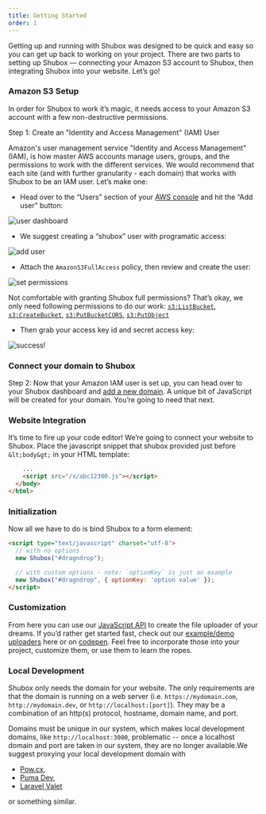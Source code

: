 ```yaml
---
title: Getting Started
order: 1
---
```


Getting up and running with Shubox was designed to be quick and easy so you can
get up back to working on your project. There are two parts to setting up
Shubox — connecting your Amazon S3 account to Shubox, then integrating Shubox
into your website. Let’s go!

<h3 id="setup-amazon">Amazon S3 Setup</h3>

In order for Shubox to work it’s magic, it needs access to your Amazon S3
account with a few non-destructive permissions.

Step 1: Create an "Identity and Access Management" (IAM) User

Amazon's user management service "Identity and Access Management" (IAM), is how
master AWS accounts manage users, groups, and the permissions to work with the
different services. We would recommend that each site (and with further
granularity - each domain) that works with Shubox to be an IAM user. Let’s make
one:

* Head over to the “Users” section of your
  [AWS console](https://console.aws.amazon.com/iam/home#/users) and hit the
  “Add user” button:

![user dashboard](/assets/1-user-dashboard.png)

* We suggest creating a “shubox” user with programatic access:

![add user](/assets/2-add-user.png)

* Attach the `AmazonS3FullAccess` policy, then review and create the user:

![set permissions](/assets/3-permissions.png)

Not comfortable with granting Shubox full permissions? That’s okay, we only
need following permissions to do our work:
[`s3:ListBucket`](http://docs.aws.amazon.com/AmazonS3/latest/API/RESTBucketGET.html),
[`s3:CreateBucket`](http://docs.aws.amazon.com/AmazonS3/latest/API/RESTBucketPUT.html),
[`s3:PutBucketCORS`](http://docs.aws.amazon.com/AmazonS3/latest/API/RESTBucketPUTcors.html),
[`s3:PutObject`](http://docs.aws.amazon.com/AmazonS3/latest/API/RESTBucketPUTcors.html)

* Then grab your access key id and secret access key:

![success!](/assets/4-success.png)

<h3 id="setup-shubox">Connect your domain to Shubox</h3>

Step 2: Now that your Amazon IAM user is set up, you can head over to your Shubox
dashboard and [add a new domain](https://dashboard.shubox.io/domains/new). A
unique bit of JavaScript will be created for your domain. You’re going to need
that next.

<h3 id="setup-website">Website Integration</h3>

It’s time to fire up your code editor! We’re going to connect your website to
Shubox. Place the javascript snippet that shubox provided just before
`&lt;body&gt;` in your HTML template:

```html
    ...
    <script src="/x/abc12300.js"></script>
  </body>
</html>
```

### Initialization

Now all we have to do is bind Shubox to a form element:

```html
<script type="text/javascript" charset="utf-8">
  // with no options
  new Shubox("#dragndrop");

  // with custom options - note: `optionKey` is just an example
  new Shubox("#dragndrop", { optionKey: 'option value' });
</script>
```

### Customization

From here you can use our [JavaScript API](#JavaScriptAPI) to create the file
uploader of your dreams. If you’d rather get started fast, check out our
[example/demo uploaders](/demos) here or on
[codepen](http://codepen.io/shubox). Feel free to incorporate those into your
project, customize them, or use them to learn the ropes.

### Local Development

Shubox only needs the domain for your website. The only requirements are that
the domain is running on a web server (i.e. `https://mydomain.com`,
`http://mydomain.dev`, or `http://localhost:[port]`). They may be a combination
of an http(s) protocol, hostname, domain name, and port.

Domains must be unique in our system, which makes local development domains,
like `http://localhost:3000`, problematic -- once a localhost domain and port
are taken in our system, they are no longer available.We suggest proxying your
local development domain with

* [Pow.cx](http://pow.cx),
* [Puma Dev](https://github.com/puma/puma-dev),
* [Laravel Valet](https://laravel.com/docs/5.3/valet)

or something similar.
